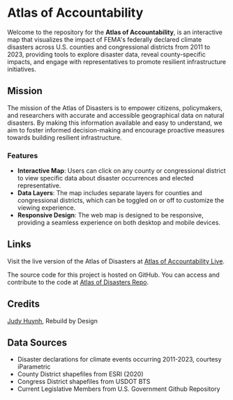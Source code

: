 # Atlas of Accountability

Welcome to the repository for the **Atlas of Accountability**, is an interactive map that visualizes the impact of FEMA's federally declared climate disasters across U.S. counties and congressional districts from 2011 to 2023, providing tools to explore disaster data, reveal county-specific impacts, and engage with representatives to promote resilient infrastructure initiatives.

## Mission

The mission of the Atlas of Disasters is to empower citizens, policymakers, and researchers with accurate and accessible geographical data on natural disasters. By making this information available and easy to understand, we aim to foster informed decision-making and encourage proactive measures towards building resilient infrastructure.

### Features

- **Interactive Map**: Users can click on any county or congressional district to view specific data about disaster occurrences and elected representative.
- **Data Layers**: The map includes separate layers for counties and congressional districts, which can be toggled on or off to customize the viewing experience.
- **Responsive Design**: The web map is designed to be responsive, providing a seamless experience on both desktop and mobile devices.

## Links

Visit the live version of the Atlas of Disasters at [Atlas of Accountability Live](https://rebuildbydesign.github.io/atlas-of-accountability/).

The source code for this project is hosted on GitHub. You can access and contribute to the code at [Atlas of Disasters Repo](https://github.com/rebuildbydesign/atlas-of-accountability).

## Credits

[Judy Huynh](https://github.com/j00by), Rebuild by Design

## Data Sources

- Disaster declarations for climate events occurring 2011-2023, courtesy iParametric
- County District shapefiles from ESRI (2020)
- Congress District shapefiles from USDOT BTS
- Current Legislative Members from U.S. Government Github Repository 
